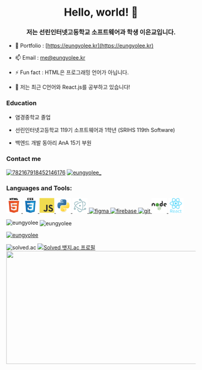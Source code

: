 <h1 align="center">Hello, world! 👋</h1>
<h3 align="center">저는 선린인터넷고등학교 소프트웨어과 학생 이은교입니다.</h3>

- 🔭 Portfolio : [https://eungyolee.kr](https://eungyolee.kr)

- 📫 Email : me@eungyolee.kr

- ⚡ Fun fact : HTML은 프로그래밍 언어가 아닙니다.

- 🌱 저는 최근 C언어와 React.js를 공부하고 있습니다!

<h3 align="left">Education</h3>

- 염경중학교 졸업

- 선린인터넷고등학교 119기 소프트웨어과 1학년 (SRIHS 119th Software)

- 백엔드 개발 동아리 AnA 15기 부원
  
<h3 align="left">Contact me </h3>
<p align="left">
<a href="https://discord.com/users/782167918452146176" target="blank"><img align="center" src="https://raw.githubusercontent.com/rahuldkjain/github-profile-readme-generator/master/src/images/icons/Social/discord.svg" alt="782167918452146176" height="35" width="40" /></a>
<a href="https://instagram.com/eungyolee_/" target="blank"><img align="center" src="https://raw.githubusercontent.com/rahuldkjain/github-profile-readme-generator/master/src/images/icons/Social/instagram.svg" alt="eungyolee_" height="35" width="40" /></a>
</p>

<h3 align="left">Languages and Tools:</h3>
<p align="left"> <a href="https://www.w3.org/html/" target="_blank" rel="noreferrer"> <img src="https://raw.githubusercontent.com/devicons/devicon/master/icons/html5/html5-original-wordmark.svg" alt="html5" width="40" height="40"/> </a> <a href="https://www.w3schools.com/css/" target="_blank" rel="noreferrer"> <img src="https://raw.githubusercontent.com/devicons/devicon/master/icons/css3/css3-original-wordmark.svg" alt="css3" width="40" height="40"/> </a><a href="https://developer.mozilla.org/en-US/docs/Web/JavaScript" target="_blank" rel="noreferrer"> <img src="https://raw.githubusercontent.com/devicons/devicon/master/icons/javascript/javascript-original.svg" alt="javascript" width="40" height="40"/> </a> <a href="https://www.python.org" target="_blank" rel="noreferrer"> <img src="https://raw.githubusercontent.com/devicons/devicon/master/icons/python/python-original.svg" alt="python" width="40" height="40"/> </a> <a href="https://www.electronjs.org" target="_blank" rel="noreferrer"> <img src="https://raw.githubusercontent.com/devicons/devicon/master/icons/electron/electron-original.svg" alt="electron" width="40" height="40"/> </a> <a href="https://www.figma.com/" target="_blank" rel="noreferrer"> <img src="https://www.vectorlogo.zone/logos/figma/figma-icon.svg" alt="figma" width="40" height="40"/> </a> <a href="https://firebase.google.com/" target="_blank" rel="noreferrer"> <img src="https://www.vectorlogo.zone/logos/firebase/firebase-icon.svg" alt="firebase" width="40" height="40"/> </a> <a href="https://git-scm.com/" target="_blank" rel="noreferrer"> <img src="https://www.vectorlogo.zone/logos/git-scm/git-scm-icon.svg" alt="git" width="40" height="40"/> </a> <a href="https://nodejs.org" target="_blank" rel="noreferrer"> <img src="https://raw.githubusercontent.com/devicons/devicon/master/icons/nodejs/nodejs-original-wordmark.svg" alt="nodejs" width="40" height="40"/> </a> <a href="https://reactjs.org/" target="_blank" rel="noreferrer"> <img src="https://raw.githubusercontent.com/devicons/devicon/master/icons/react/react-original-wordmark.svg" alt="react" width="40" height="40"/> </a> </p>

<p display="inline"><img align="left" src="https://github-readme-stats.vercel.app/api/top-langs?username=eungyolee&show_icons=true&locale=en&layout=compact" alt="eungyolee" /></p>

<p>&nbsp;<img align="center" src="https://github-readme-stats.vercel.app/api?username=eungyolee&show_icons=true&locale=en" alt="eungyolee" /></p>  

<p align="left"> <a href="https://github.com/ryo-ma/github-profile-trophy"><img src="https://github-profile-trophy.vercel.app/?username=eungyolee" alt="eungyolee" /></a> </p>

![solved.ac](https://mazandi.herokuapp.com/api?handle=eg_lee&theme=dark)
[![Solved 뱃지.ac 프로필](http://mazassumnida.wtf/api/v2/generate_badge?boj=eg_lee)](https://solved.ac/eg_lee)
<a href="https://github.com/devxb/gitanimals">
<img
  src="https://render.gitanimals.org/farms/eungyolee"
  width="600"
  height="300"
/>
</a>
